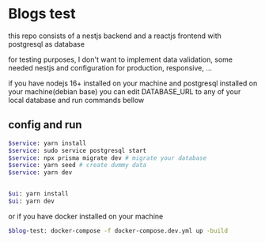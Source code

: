 # Blogs test

this repo consists of a nestjs backend and a reactjs frontend
with postgresql as database

for testing purposes, I don't want to implement data validation, some needed nestjs and configuration for production, responsive, ...

if you have nodejs 16+ installed on your machine and postgresql installed on your machine(debian base)
you can edit DATABASE_URL to any of your local database and run commands bellow

## config and run

```bash
$service: yarn install
$service: sudo service postgresql start
$service: npx prisma migrate dev # migrate your database
$service: yarn seed # create dummy data
$service: yarn dev


$ui: yarn install
$ui: yarn dev
```

or if you have docker installed on your machine

```bash
$blog-test: docker-compose -f docker-compose.dev.yml up -build
```
